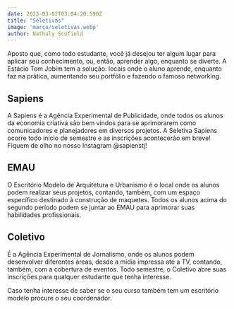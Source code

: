 ```yaml
---
date: 2023-03-02T03:04:20.590Z
title: "Seletivas"
image: 'março/seletivas.webp'
author: Nathaly Scofield
---
```

Aposto que, como todo estudante, você já desejou ter algum lugar para aplicar seu conhecimento, ou, então, aprender algo, enquanto se diverte. A Estácio Tom Jobim tem a solução: locais onde o aluno aprende, enquanto faz na prática, aumentando seu portfólio e fazendo o famoso networking.

## Sapiens
A Sapiens é a Agência Experimental de Publicidade, onde todos os alunos da economia criativa são bem vindos para se aprimorarem como comunicadores e planejadores em diversos projetos. A Seletiva Sapiens ocorre todo início de semestre e as inscrições acontecerão em breve! Fiquem de olho no nosso Instagram @sapienstj! 

## EMAU
O Escritório Modelo de Arquitetura e Urbanismo é o local onde os alunos podem realizar seus projetos, contando, também, com um espaço específico destinado à construção de maquetes. Todos os alunos acima do segundo período podem se juntar ao EMAU para aprimorar suas habilidades profissionais.

## Coletivo
É a Agência Experimental de Jornalismo, onde os alunos podem desenvolver diferentes áreas, desde a mídia impressa até a TV, contando, também, com a cobertura de eventos. Todo semestre, o Coletivo abre suas inscrições para qualquer estudante que tenha interesse.

Caso tenha interesse de saber se o seu curso também tem um escritório modelo procure o seu coordenador.
